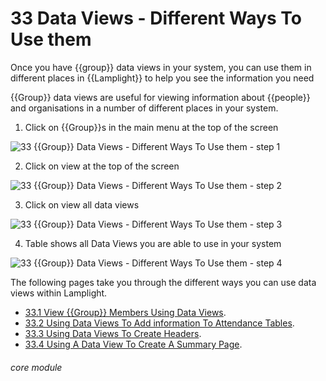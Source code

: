 # 33 Data Views - Different Ways To Use them

Once you have {{group}} data views in your system, you can use them in different places in {{Lamplight}} to help you see the information you need

{{Group}} data views are useful for viewing information about {{people}} and organisations in a number of different places in your system.

1. Click on {{Group}}s in the main menu at the top of the screen

![33 {{Group}} Data Views - Different Ways To Use them - step 1](33_List_Data_Views_-_Different_Ways_To_Use_them_im_1.png)

2. Click on view at the top of the screen

![33 {{Group}} Data Views - Different Ways To Use them - step 2](33_List_Data_Views_-_Different_Ways_To_Use_them_im_2.png)

3. Click on view all data views

![33 {{Group}} Data Views - Different Ways To Use them - step 3](33_List_Data_Views_-_Different_Ways_To_Use_them_im_3.png)

4. Table shows all Data Views you are able to use in your system

![33 {{Group}} Data Views - Different Ways To Use them - step 4](33_List_Data_Views_-_Different_Ways_To_Use_them_im_4.png)

The following pages take you through the different ways you can use data views within Lamplight.

- [33.1 View {{Group}} Members Using Data Views](/help/index/p/33.1).
- [33.2 Using Data Views To Add information To Attendance Tables](/help/index/p/33.2).
- [33.3 Using Data Views To Create Headers](/help/index/p/33.3).
- [33.4 Using A Data View To Create A Summary Page](/help/index/p/33.4).

###### core module
